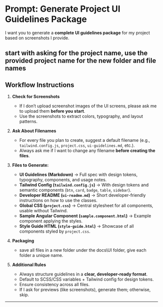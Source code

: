 # Prompt: Generate Project UI Guidelines Package

I want you to generate a **complete UI guidelines package** for my project based on screenshots I provide.  

## start with asking for the project name, use the provided project name for the new folder and file names 

## Workflow Instructions
1. **Check for Screenshots**  
   - If I don’t upload screenshot images of the UI screens, please ask me to upload them **before you start**.  
   - Use the screenshots to extract colors, typography, and layout patterns.  

2. **Ask About Filenames**  
   - For every file you plan to create, suggest a default filename (e.g., `tailwind.config.js`, `project.css`, `ui-guidelines.md`, etc.).  
   - Always ask me if I want to change any filename **before creating the files**.  

3. **Files to Generate:**
   - **UI Guidelines (Markdown)** → Full spec with design tokens, typography, components, and usage notes.  
   - **Tailwind Config (`tailwind.config.js`)** → With design tokens and semantic components (`btn`, `card`, `badge`, `table`, `sidebar`).  
   - **Developer README (`ui-readme.md`)** → Short developer-friendly instructions on how to use the classes.  
   - **Global CSS (`project.css`)** → Central stylesheet for all components, usable without Tailwind.  
   - **Sample Angular Component (`sample.component.html`)** → Example component applying the styles.  
   - **Style Guide HTML (`style-guide.html`)** → Showcase of all components styled by `project.css`.  

4. **Packaging**  
   - save all files in a new folder under the docs\UI folder, give each folder a unique name.   
   
5. **Additional Rules**  
   - Always structure guidelines in a **clear, developer-ready format**.  
   - Default to SCSS/CSS variables + Tailwind config for design tokens.  
   - Ensure consistency across all files.  
   - If I ask for previews (like screenshots), generate them; otherwise, skip.  

---